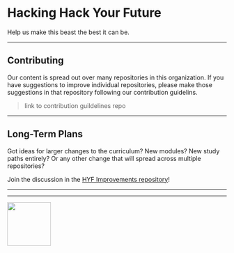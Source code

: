 # Hacking Hack Your Future

Help us make this beast the best it can be.

---

## Contributing

Our content is spread out over many repositories in this organization. If you have suggestions to improve individual repositories, please make those suggestions in that repository following our contribution guidelins.

> link to contribution guildelines repo

---

## Long-Term Plans

Got ideas for larger changes to the curriculum? New modules? New study paths entirely? Or any other change that will spread across multiple repositories?

Join the discussion in the [HYF Improvements repository](https://github.com/hackyourfuturebelgium/improvements)!

<hr>
<hr>
<a href="https://hackyourfuture.be" target="_blank"><img
    src="https://user-images.githubusercontent.com/18554853/63941625-4c7c3d00-ca6c-11e9-9a76-8d5e3632fe70.jpg"
    width="100" height="100"></a>
